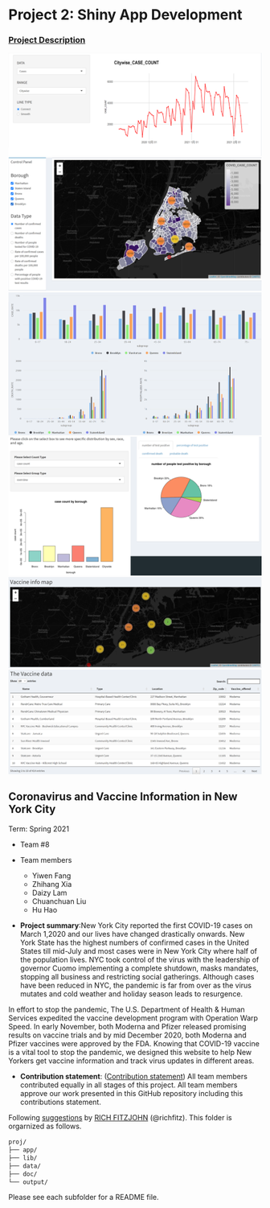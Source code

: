 # Project 2: Shiny App Development

### [Project Description](doc/project2_desc.md)

![screenshot](doc/figs/1.png)
![screenshot](doc/figs/2.png)
![screenshot](doc/figs/3.png)
![screenshot](doc/figs/4.png)
![screenshot](doc/figs/5.png)
![screenshot](doc/figs/6.png)



## Coronavirus and Vaccine Information in New York City
Term: Spring 2021

+ Team #8
+ Team members
	+ Yiwen Fang
	+ Zhihang Xia
	+ Daizy Lam
	+ Chuanchuan Liu
	+ Hu Hao

+ **Project summary**:New York City reported the first COVID-19 cases on March 1,2020 and our lives have changed drastically onwards. New York State has the highest numbers of confirmed cases in the United States till mid-July and most cases were in New York City where half of the population lives. NYC took control of the virus with the leadership of governor Cuomo implementing a complete shutdown, masks mandates, stopping all business and restricting social gatherings. Although cases have been reduced in NYC, the pandemic is far from over as the virus mutates and cold weather and holiday season leads to resurgence.

In effort to stop the pandemic, The U.S. Department of Health & Human Services expedited the vaccine development program with Operation Warp Speed. In early November, both Moderna and Pfizer released promising results on vaccine trials and by mid December 2020, both Moderna and Pfizer vaccines were approved by the FDA. Knowing that COVID-19 vaccine is a vital tool to stop the pandemic, we designed this website to help New Yorkers get vaccine information and track virus updates in different areas.

+ **Contribution statement**: ([Contribution statement](doc/a_note_on_contributions.md)) All team members contributed equally in all stages of this project. All team members approve our work presented in this GitHub repository including this contributions statement. 

Following [suggestions](http://nicercode.github.io/blog/2013-04-05-projects/) by [RICH FITZJOHN](http://nicercode.github.io/about/#Team) (@richfitz). This folder is orgarnized as follows.

```
proj/
├── app/
├── lib/
├── data/
├── doc/
└── output/
```

Please see each subfolder for a README file.

